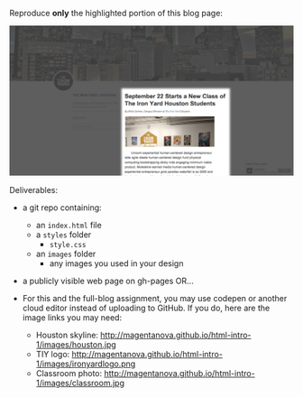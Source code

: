 Reproduce **only** the highlighted portion of this blog page: 

![](./blog-masked.png)

Deliverables:

- a git repo containing:
    - an `index.html` file
    - a `styles` folder
        - `style.css`
    - an `images` folder
        - any images you used in your design

- a publicly visible web page on gh-pages OR...

- For this and the full-blog assignment, you may use codepen or another cloud editor instead of uploading to GitHub. If you do, here are the image links you may need: 
  - Houston skyline: http://magentanova.github.io/html-intro-1/images/houston.jpg
  - TIY logo: http://magentanova.github.io/html-intro-1/images/ironyardlogo.png
  - Classroom photo: http://magentanova.github.io/html-intro-1/images/classroom.jpg
 
